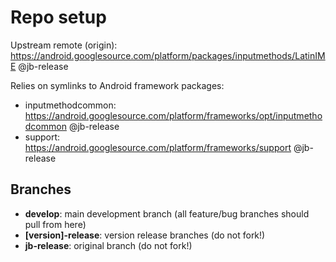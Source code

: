 # Repo setup

Upstream remote (origin): https://android.googlesource.com/platform/packages/inputmethods/LatinIME @jb-release

Relies on symlinks to Android framework packages:
* inputmethodcommon: https://android.googlesource.com/platform/frameworks/opt/inputmethodcommon @jb-release
* support: https://android.googlesource.com/platform/frameworks/support @jb-release

## Branches

* **develop**: main development branch (all feature/bug branches should pull from here)
* **[version]-release**: version release branches (do not fork!)
* **jb-release**: original branch (do not fork!)
